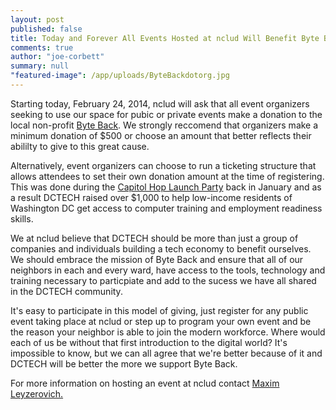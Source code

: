```yaml
---
layout: post
published: false
title: Today and Forever All Events Hosted at nclud Will Benefit Byte Back DC
comments: true
author: "joe-corbett"
summary: null
"featured-image": /app/uploads/ByteBackdotorg.jpg
---
```


Starting today, February 24, 2014, nclud will ask that all event organizers seeking to use our space for pubic or private events make a donation to the local non-profit <a href="http://byteback.org" target="_blank" />Byte Back<a/>. We strongly reccomend that organizers make a minimum donation of $500 or choose an amount that better reflects their abililty to give to this great cause. 

Alternatively, event organizers can choose to run a ticketing structure that allows attendees to set their own donation amount at the time of registering. This was done during the <a href="http://www.eventbrite.com/e/capitolhop-launch-party-tickets-10153803299?aff=eorg" target="_blank" />Capitol Hop Launch Party<a/> back in January and as a result DCTECH raised over $1,000 to help low-income residents of Washington DC get access to computer training and employment readiness skills.

We at nclud believe that DCTECH should be more than just a group of companies and individuals building a tech economy to benefit ourselves. We should embrace the mission of Byte Back and ensure that all of our neighbors in each and every ward, have access to the tools, technology and training necessary to particpiate and add to the sucess we have all shared in the DCTECH community.

It's easy to participate in this model of giving, just register for any public event taking place at nclud or step up to program your own event and be the reason your neighbor is able to join the modern workforce. Where would each of us be without that first introduction to the digital world? It's impossible to know, but we can all agree that we're better because of it and DCTECH will be better the more we support Byte Back.

For more information on hosting an event at nclud contact <a href="mailto:maxim@nclud.com" />Maxim Leyzerovich.<a/>
